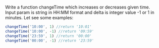 Write a function changeTime which increases or decreases given time. Input param is string in HH:MM format and delta is integer value -1 or 1 in minutes. Let see some examples:

```javascript
changeTime('10:00', 1) //return '10:01'
changeTime('10:00', -1) //return '09:59'
changeTime('23:59', 1) //return '00:00'
changeTime('00:00', -1) //return '23:59'
```
